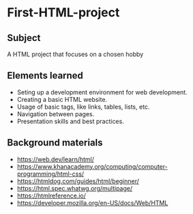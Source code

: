 # First-HTML-project

## Subject
A HTML project that focuses on a chosen hobby

## Elements learned
- Seting up a development environment for web development.
- Creating a basic HTML website.
- Usage of basic tags, like links, tables, lists, etc.
- Navigation between pages.
- Presentation skills and best practices.

## Background materials

- https://web.dev/learn/html/
- https://www.khanacademy.org/computing/computer-programming/html-css/
- https://htmldog.com/guides/html/beginner/
- https://html.spec.whatwg.org/multipage/
- https://htmlreference.io/
- https://developer.mozilla.org/en-US/docs/Web/HTML
